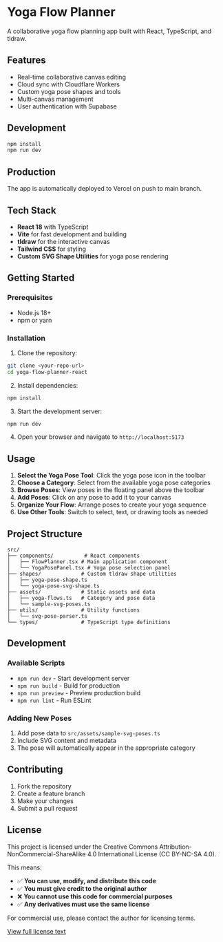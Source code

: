 # Yoga Flow Planner

A collaborative yoga flow planning app built with React, TypeScript, and tldraw.

## Features

- Real-time collaborative canvas editing
- Cloud sync with Cloudflare Workers
- Custom yoga pose shapes and tools
- Multi-canvas management
- User authentication with Supabase

## Development

```bash
npm install
npm run dev
```

## Production

The app is automatically deployed to Vercel on push to main branch.

## Tech Stack

- **React 18** with TypeScript
- **Vite** for fast development and building
- **tldraw** for the interactive canvas
- **Tailwind CSS** for styling
- **Custom SVG Shape Utilities** for yoga pose rendering

## Getting Started

### Prerequisites

- Node.js 18+ 
- npm or yarn

### Installation

1. Clone the repository:
```bash
git clone <your-repo-url>
cd yoga-flow-planner-react
```

2. Install dependencies:
```bash
npm install
```

3. Start the development server:
```bash
npm run dev
```

4. Open your browser and navigate to `http://localhost:5173`

## Usage

1. **Select the Yoga Pose Tool**: Click the yoga pose icon in the toolbar
2. **Choose a Category**: Select from the available yoga pose categories
3. **Browse Poses**: View poses in the floating panel above the toolbar
4. **Add Poses**: Click on any pose to add it to your canvas
5. **Organize Your Flow**: Arrange poses to create your yoga sequence
6. **Use Other Tools**: Switch to select, text, or drawing tools as needed

## Project Structure

```
src/
├── components/          # React components
│   ├── FlowPlanner.tsx # Main application component
│   └── YogaPosePanel.tsx # Yoga pose selection panel
├── shapes/             # Custom tldraw shape utilities
│   ├── yoga-pose-shape.ts
│   └── yoga-pose-svg-shape.ts
├── assets/             # Static assets and data
│   ├── yoga-flows.ts   # Category and pose data
│   └── sample-svg-poses.ts
├── utils/              # Utility functions
│   └── svg-pose-parser.ts
└── types/              # TypeScript type definitions
```

## Development

### Available Scripts

- `npm run dev` - Start development server
- `npm run build` - Build for production
- `npm run preview` - Preview production build
- `npm run lint` - Run ESLint

### Adding New Poses

1. Add pose data to `src/assets/sample-svg-poses.ts`
2. Include SVG content and metadata
3. The pose will automatically appear in the appropriate category

## Contributing

1. Fork the repository
2. Create a feature branch
3. Make your changes
4. Submit a pull request

## License

This project is licensed under the Creative Commons Attribution-NonCommercial-ShareAlike 4.0 International License (CC BY-NC-SA 4.0).

This means:
- ✅ **You can use, modify, and distribute this code**
- ✅ **You must give credit to the original author**
- ❌ **You cannot use this code for commercial purposes**
- ✅ **Any derivatives must use the same license**

For commercial use, please contact the author for licensing terms.

[View full license text](https://creativecommons.org/licenses/by-nc-sa/4.0/)
